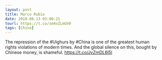 ```yaml
---
layout: post
title: Marco Rubio
date: 2018-08-13 03:00:21
tourl: https://t.co/xm4vZLmGV0
tags: [China]
---
```

The repression of the #Uighurs by #China is one of the greatest human rights violations of modern times. And the global silence on this, bought by Chinese money, is shameful.  https://t.co/JvZmDL6l5l